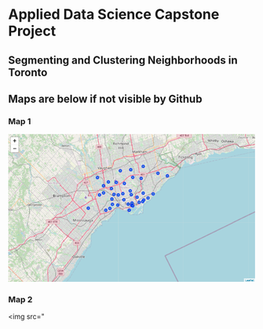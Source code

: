 # Applied Data Science Capstone Project

## Segmenting and Clustering Neighborhoods in Toronto 
## Maps are below if not visible by Github

### Map 1
<img src="https://raw.githubusercontent.com/jc-valdez/Coursera_Capstone/master/map_1.png">

### Map 2
<img src="
